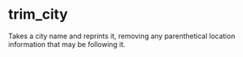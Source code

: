 # trim_city
Takes a city name and reprints it, removing any parenthetical location information that may be following it.
